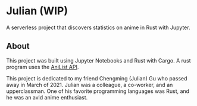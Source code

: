 # Julian (WIP)

A serverless project that discovers statistics on anime in Rust with Jupyter.

## About

This project was built using Jupyter Notebooks and Rust with Cargo. A rust program uses the [AniList API](https://anilist.gitbook.io/anilist-apiv2-docs/).

This project is dedicated to my friend Chengming (Julian) Gu who passed away in March of 2021. Julian was a colleague, a co-worker, and an upperclassman. One of his favorite programming languages was Rust, and he was an avid anime enthusiast.
